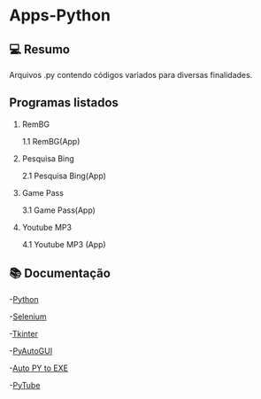 # Apps-Python #

  ## 💻 Resumo
  Arquivos .py contendo códigos variados para diversas finalidades.

## Programas listados 
  1)  RemBG
 
      1.1 RemBG(App)
      
      
  3)  Pesquisa Bing

      2.1 Pesquisa Bing(App)
      
     
  5)  Game Pass
  
      3.1 Game Pass(App)

  7) Youtube MP3

     4.1 Youtube MP3 (App)

## 📚 Documentação
-[Python](https://docs.python.org/3/)

-[Selenium](https://www.selenium.dev/documentation/)

-[Tkinter](https://python.readthedocs.io/en/stable/library/tkinter.html)

-[PyAutoGUI](https://pyautogui.readthedocs.io/en/latest/)

-[Auto PY to EXE](https://pypi.org/project/auto-py-to-exe/)

-[PyTube]([https://pypi.org/project/auto-py-to-exe/](https://pytube.io/en/latest/)https://pytube.io/en/latest/)

      

